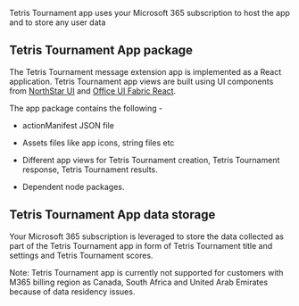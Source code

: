 Tetris Tournament app uses your Microsoft 365 subscription to host the app and to
store any user data

## Tetris Tournament App package

The Tetris Tournament message extension app is implemented as a React application.
Tetris Tournament app views are built using UI components from [NorthStar
UI](https://fluentsite.z22.web.core.windows.net/) and [Office UI Fabric
React](https://github.com/OfficeDev/office-ui-fabric-react).

The app package contains the following -

* actionManifest JSON file

* Assets files like app icons, string files etc

* Different app views for Tetris Tournament creation, Tetris Tournament response,
    Tetris Tournament results.

* Dependent node packages.

## Tetris Tournament App data storage

Your Microsoft 365 subscription is leveraged to store the data collected as part
of the Tetris Tournament app in form of Tetris Tournament title and settings and
Tetris Tournament scores.

Note: Tetris Tournament app is currently not supported for customers with M365
billing region as Canada, South Africa and United Arab Emirates because of data
residency issues.
